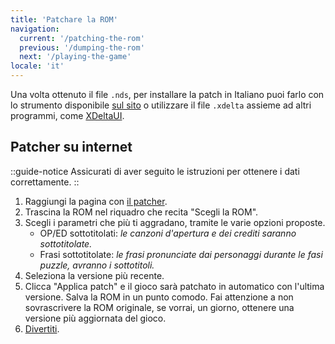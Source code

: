 ```yaml
---
title: 'Patchare la ROM'
navigation:
  current: '/patching-the-rom'
  previous: '/dumping-the-rom'
  next: '/playing-the-game'
locale: 'it'
---
```


Una volta ottenuto il file `.nds`, per installare la patch in Italiano puoi farlo con lo strumento disponibile [sul sito](/it/chokuretsu/patch) o utilizzare il file `.xdelta` assieme ad altri programmi, come [XDeltaUI](https://www.romhacking.net/utilities/598/?device=emu).

## Patcher su internet
::guide-notice
Assicurati di aver seguito le istruzioni per ottenere i dati correttamente.
::
1. Raggiungi la pagina con [il patcher](/it/chokuretsu/patch).
2. Trascina la ROM nel riquadro che recita "Scegli la ROM".
3. Scegli i parametri che più ti aggradano, tramite le varie opzioni proposte.
    - OP/ED sottotitolati: *le canzoni d'apertura e dei crediti saranno sottotitolate.*
    - Frasi sottotitolate: *le frasi pronunciate dai personaggi durante le fasi puzzle, avranno i sottotitoli.*
4. Seleziona la versione più recente.
5. Clicca "Applica patch" e il gioco sarà patchato in automatico con l'ultima versione. Salva la ROM in un punto comodo. Fai attenzione a non sovrascrivere la ROM originale, se vorrai, un giorno, ottenere una versione più aggiornata del gioco.
6. [Divertiti](/it/chokuretsu/guide/playing-the-game).